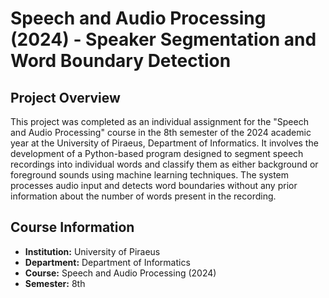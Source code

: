 # Speech and Audio Processing (2024) - Speaker Segmentation and Word Boundary Detection

## Project Overview

This project was completed as an individual assignment for the "Speech and Audio Processing" course in the 8th semester of the 2024 academic year at the University of Piraeus, Department of Informatics. It involves the development of a Python-based program designed to segment speech recordings into individual words and classify them as either background or foreground sounds using machine learning techniques. The system processes audio input and detects word boundaries without any prior information about the number of words present in the recording.

## Course Information

- **Institution:** University of Piraeus
- **Department:** Department of Informatics
- **Course:** Speech and Audio Processing (2024)
- **Semester:** 8th

